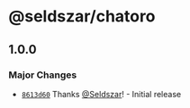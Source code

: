 # @seldszar/chatoro

## 1.0.0

### Major Changes

- [`8613d60`](https://github.com/Seldszar/chatoro/commit/8613d601fb05a1ded60ff389d8034524f3acaa18) Thanks [@Seldszar](https://github.com/Seldszar)! - Initial release

